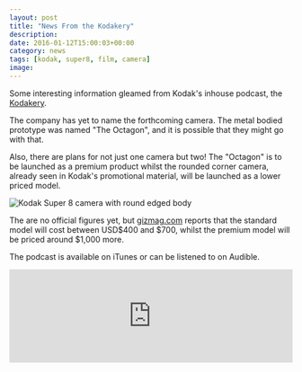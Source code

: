 ```yaml
---
layout: post
title: "News From the Kodakery"
description: 
date: 2016-01-12T15:00:03+00:00
category: news
tags: [kodak, super8, film, camera]
image:
---
```


Some interesting information gleamed from Kodak's inhouse podcast, the [Kodakery](http://www.kodak.com/ek/US/en/corp/Podcasts/Kodakery/default.htm?CID=go&idhbx=kodakery).

The company has yet to name the forthcoming camera. The metal bodied prototype was named "The Octagon", and it is possible that they might go with that.

Also, there are plans for not just one camera but two! The "Octagon" is to be launched as a premium product whilst the rounded corner camera, already seen in Kodak's promotional material, will be launched as a lower priced model.

<img src="{{ site.baseurl }}/assets/kodakreboot/Super_8_Round_399_White.jpg" alt="Kodak Super 8 camera with round edged body">

The are no official figures yet, but [gizmag.com](http://www.gizmag.com/kodak-super-8-movie-camera/41237/) reports that the standard model will cost between USD$400 and $700, whilst the premium model will be priced around $1,000 more.

The podcast is available on iTunes or can be listened to on Audible.

<iframe width="100%" height="166" scrolling="no" frameborder="no" src="https://w.soundcloud.com/player/?url=https%3A//api.soundcloud.com/tracks/240928122&amp;color=ff5500&amp;auto_play=false&amp;hide_related=false&amp;show_comments=true&amp;show_user=true&amp;show_reposts=false"></iframe>
